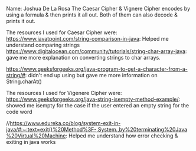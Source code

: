 Name: Joshua De La Rosa
 The Caesar Cipher & Vignere Cipher encodes by using a formula & then prints it all out. Both of them can also decode & prints it out.


The resources I used for Caesar Cipher were:
https://www.javatpoint.com/string-comparison-in-java: Helped me understand comparing strings
https://www.digitalocean.com/community/tutorials/string-char-array-java: gave me more explanation on converting strings to char arrays.

https://www.geeksforgeeks.org/java-program-to-get-a-character-from-a-string/#: didn't end up using but gave me more information on String.charAt()

The resources I used for Vigenere Cipher were:
https://www.geeksforgeeks.org/java-string-isempty-method-example/: showed me isempty for the case if the user entered an empty string for the code word

//https://www.edureka.co/blog/system-exit-in-java/#:~:text=exit()%20Method%3F-,System.,by%20terminating%20Java%20Virtual%20Machine: Helped me understand how error checking & exiting in java works
